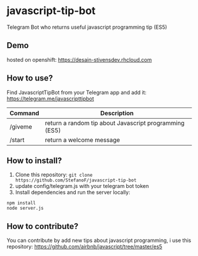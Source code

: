 # javascript-tip-bot
Telegram Bot who returns useful javascript programming tip (ES5) 

## Demo
hosted on openshift: https://desain-stivensdev.rhcloud.com

## How to use?
Find JavascriptTipBot from your Telegram app and add it: https://telegram.me/javascripttipbot

| Command | Description |
| --- | --- |
| /giveme | return a random tip about Javascript programming (ES5) |
| /start | return a welcome message |

## How to install? 
1. Clone this repository: ```git clone https://github.com/StefanoF/javascript-tip-bot```
2. update config/telegram.js with your telegram bot token
3. Install dependencies and run the server locally:
```
npm install
node server.js
```

## How to contribute? 
You can contribute by add new tips about javascript programming, i use this repository: https://github.com/airbnb/javascript/tree/master/es5
